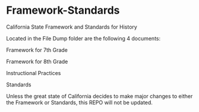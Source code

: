 # Framework-Standards
California State Framework and Standards for History

Located in the File Dump folder are the following 4 documents:
  
  Framework for 7th Grade
  
  Framework for 8th Grade
  
  Instructional Practices
  
  Standards

Unless the great state of California decides to make major changes to either the Framework or Standards, this REPO will not be updated.
